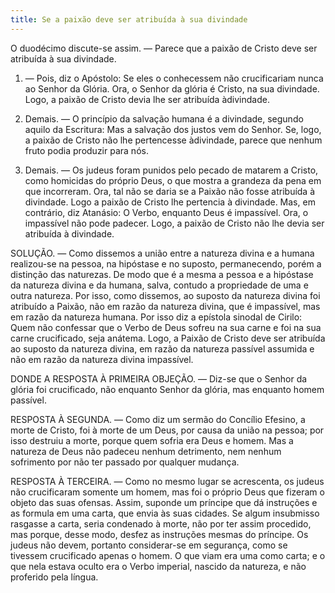 ```yaml
---
title: Se a paixão deve ser atribuída à sua divindade
---
```


O duodécimo discute-se assim. — Parece que a paixão de Cristo deve ser atribuída à sua divindade.  

1. — Pois, diz o Apóstolo: Se eles o conhecessem não crucificariam nunca ao Senhor da Glória. Ora, o Senhor da glória é Cristo, na sua divindade. Logo, a paixão de Cristo devia lhe ser atribuída àdivindade.  

2. Demais. — O princípio da salvação humana é a divindade, segundo aquilo da Escritura: Mas a salvação dos justos vem do Senhor. Se, logo, a paixão de Cristo não lhe pertencesse àdivindade, parece que nenhum fruto podia produzir para nós.  

3. Demais. — Os judeus foram punidos pelo pecado de matarem a Cristo, como homicidas do próprio Deus, o que mostra a grandeza da pena em que incorreram. Ora, tal não se daria se a Paixão não fosse atribuída à divindade. Logo a paixão de Cristo lhe pertencia à divindade.  Mas, em contrário, diz Atanásio: O Verbo, enquanto Deus é impassível. Ora, o impassível não pode padecer. Logo, a paixão de Cristo não lhe devia ser atribuída à divindade.  

SOLUÇÃO. — Como dissemos a união entre a natureza divina e a humana realizou-se na pessoa, na hipóstase e no suposto, permanecendo, porém a distinção das naturezas. De modo que é a mesma a pessoa e a hipóstase da natureza divina e da humana, salva, contudo a propriedade de uma e outra natureza. Por isso, como dissemos, ao suposto da natureza divina foi atribuído a Paixão, não em razão da natureza divina, que é impassível, mas em razão da natureza humana. Por isso diz a epístola sinodal de Cirilo: Quem não confessar que o Verbo de Deus sofreu na sua carne e foi na sua carne crucificado, seja anátema. Logo, a Paixão de Cristo deve ser atribuída ao suposto da natureza divina, em razão da natureza passível assumida e não em razão da natureza divina impassível.  

DONDE A RESPOSTA À PRIMEIRA OBJEÇÃO. — Diz-se que o Senhor da glória foi crucificado, não enquanto Senhor da glória, mas enquanto homem passível.  

RESPOSTA À SEGUNDA. — Como diz um sermão do Concílio Efesino, a morte de Cristo, foi à morte de um Deus, por causa da união na pessoa; por isso destruiu a morte, porque quem sofria era Deus e homem. Mas a natureza de Deus não padeceu nenhum detrimento, nem nenhum sofrimento por não ter passado por qualquer mudança. 

RESPOSTA À TERCEIRA. — Como no mesmo lugar se acrescenta, os judeus não crucificaram somente um homem, mas foi o próprio Deus que fizeram o objeto das suas ofensas. Assim, suponde um príncipe que dá instruções e as formula em uma carta, que envia às suas cidades. Se algum insubmisso rasgasse a carta, seria condenado à morte, não por ter assim procedido, mas porque, desse modo, desfez as instruções mesmas do príncipe. Os judeus não devem, portanto considerar-se em segurança, como se tivessem crucificado apenas o homem. O que viam era uma como carta; e o que nela estava oculto era o Verbo imperial, nascido da natureza, e não proferido pela língua.